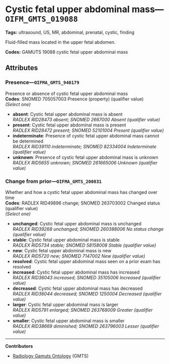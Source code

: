 # Cystic fetal upper abdominal mass—`OIFM_GMTS_019088`

**Tags:** ultrasound, US, MR, abdominal, prenatal, cystic, finding

Fluid-filled mass located in the upper fetal abdomen.

**Codes:** GAMUTS 19088 cystic fetal upper abdominal mass

## Attributes

### Presence—`OIFMA_GMTS_940179`

Presence or absence of cystic fetal upper abdominal mass  
**Codes**: SNOMED 705057003 Presence (property) (qualifier value)  
*(Select one)*

- **absent**: Cystic fetal upper abdominal mass is absent  
_RADLEX RID28473 absent; SNOMED 2667000 Absent (qualifier value)_
- **present**: Cystic fetal upper abdominal mass is present  
_RADLEX RID28472 present; SNOMED 52101004 Present (qualifier value)_
- **indeterminate**: Presence of cystic fetal upper abdominal mass cannot be determined  
_RADLEX RID39110 indeterminate; SNOMED 82334004 Indeterminate (qualifier value)_
- **unknown**: Presence of cystic fetal upper abdominal mass is unknown  
_RADLEX RID5655 unknown; SNOMED 261665006 Unknown (qualifier value)_

### Change from prior—`OIFMA_GMTS_200831`

Whether and how a cystic fetal upper abdominal mass has changed over time  
**Codes**: RADLEX RID49896 change; SNOMED 263703002 Changed status (qualifier value)  
*(Select one)*

- **unchanged**: Cystic fetal upper abdominal mass is unchanged  
_RADLEX RID39268 unchanged; SNOMED 260388006 No status change (qualifier value)_
- **stable**: Cystic fetal upper abdominal mass is stable  
_RADLEX RID5734 stable; SNOMED 58158008 Stable (qualifier value)_
- **new**: Cystic fetal upper abdominal mass is new  
_RADLEX RID5720 new; SNOMED 7147002 New (qualifier value)_
- **resolved**: Cystic fetal upper abdominal mass seen on a prior exam has resolved  
- **increased**: Cystic fetal upper abdominal mass has increased  
_RADLEX RID36043 increased; SNOMED 35105006 Increased (qualifier value)_
- **decreased**: Cystic fetal upper abdominal mass has decreased  
_RADLEX RID36044 decreased; SNOMED 1250004 Decreased (qualifier value)_
- **larger**: Cystic fetal upper abdominal mass is larger  
_RADLEX RID5791 enlarged; SNOMED 263768009 Greater (qualifier value)_
- **smaller**: Cystic fetal upper abdominal mass is smaller  
_RADLEX RID38669 diminished; SNOMED 263796003 Lesser (qualifier value)_

---

**Contributors**

- [Radiology Gamuts Ontology](https://gamuts.net/) (GMTS)